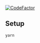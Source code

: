 [![CodeFactor](https://www.codefactor.io/repository/github/majouji/ramy.design/badge?s=18a218dcde99f0b6bb33e3090d4652d25ecf75ba)](https://www.codefactor.io/repository/github/majouji/ramy.design)

## Setup

`yarn`
